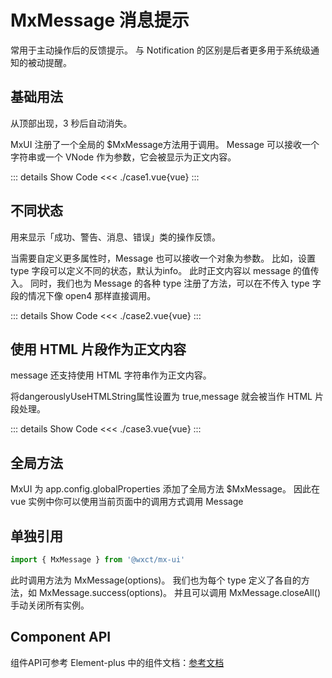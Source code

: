 # MxMessage 消息提示
常用于主动操作后的反馈提示。 与 Notification 的区别是后者更多用于系统级通知的被动提醒。
<br/>


<script lang="ts" setup>
import case1 from './case1.vue'
import case2 from './case2.vue'
import case3 from './case3.vue'
</script>


## 基础用法
从顶部出现，3 秒后自动消失。

MxUI 注册了一个全局的 $MxMessage方法用于调用。 Message 可以接收一个字符串或一个 VNode 作为参数，它会被显示为正文内容。

<case1></case1>

::: details Show Code
<<< ./case1.vue{vue}
:::


## 不同状态
用来显示「成功、警告、消息、错误」类的操作反馈。

当需要自定义更多属性时，Message 也可以接收一个对象为参数。 比如，设置 type 字段可以定义不同的状态，默认为info。 此时正文内容以 message 的值传入。 同时，我们也为 Message 的各种 type 注册了方法，可以在不传入 type 字段的情况下像 open4 那样直接调用。

<case2></case2>

::: details Show Code
<<< ./case2.vue{vue}
:::


## 使用 HTML 片段作为正文内容
message 还支持使用 HTML 字符串作为正文内容。

将dangerouslyUseHTMLString属性设置为 true,message 就会被当作 HTML 片段处理。

<case3></case3>

::: details Show Code
<<< ./case3.vue{vue}
:::


## 全局方法
MxUI 为 app.config.globalProperties 添加了全局方法 $MxMessage。 因此在 vue 实例中你可以使用当前页面中的调用方式调用 Message


## 单独引用

```js
import { MxMessage } from '@wxct/mx-ui'
```

此时调用方法为 MxMessage(options)。 我们也为每个 type 定义了各自的方法，如 MxMessage.success(options)。 并且可以调用 MxMessage.closeAll() 手动关闭所有实例。


## Component API
组件API可参考 Element-plus 中的组件文档：[参考文档](https://element-plus.org/zh-CN/component/message.html#api)
